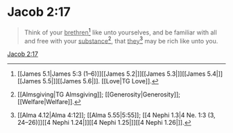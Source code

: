 # Jacob 2:17

> Think of your <u>brethren</u>[^a] like unto yourselves, and be familiar with all and free with your <u>substance</u>[^b], that <u>they</u>[^c] may be rich like unto you.

[Jacob 2:17](https://www.churchofjesuschrist.org/study/scriptures/bofm/jacob/2?lang=eng&id=p17#p17)


[^a]: [[James 5.1|James 5:3 (1–6)]][[James 5.2|]][[James 5.3|]][[James 5.4|]][[James 5.5|]][[James 5.6|]]. [[Love|TG Love]].  
[^b]: [[Almsgiving|TG Almsgiving]]; [[Generosity|Generosity]]; [[Welfare|Welfare]].  
[^c]: [[Alma 4.12|Alma 4:12]]; [[Alma 5.55|5:55]]; [[4 Nephi 1.3|4 Ne. 1:3 (3, 24–26)]][[4 Nephi 1.24|]][[4 Nephi 1.25|]][[4 Nephi 1.26|]].  
